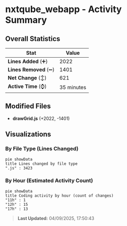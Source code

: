 # nxtqube_webapp - Activity Summary 

## Overall Statistics

| Stat                   | Value                                                             |
| ---------------------- | ----------------------------------------------------------------- |
| **Lines Added** (➕)   | 2022                                          |
| **Lines Removed** (➖) | 1401                                        |
| **Net Change** (↕)    | 621                |
| **Active Time** (⌚)   | 35 minutes |


## Modified Files
- **drawGrid.js** (+2022, -1401)

## Visualizations

### By File Type (Lines Changed)

```mermaid
pie showData
title Lines changed by file type
".js" : 3423
```

### By Hour (Estimated Activity Count)

```mermaid
pie showData
title Coding activity by hour (count of changes)
"11h" : 1
"12h" : 15
"17h" : 13
```


> **Last Updated:** 04/09/2025, 17:50:43